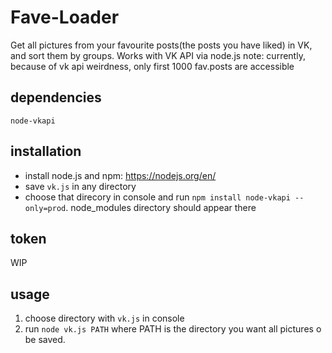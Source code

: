 # Fave-Loader
Get all pictures from your favourite posts(the posts you have liked) in VK, and sort them by groups. Works with VK API via node.js
note: currently, because of vk api weirdness, only first 1000 fav.posts are accessible
## dependencies
```node-vkapi```
## installation
* install node.js and npm: https://nodejs.org/en/
* save ```vk.js``` in any directory
* choose that direcory in console and run ```npm install node-vkapi --only=prod```. node_modules directory should appear there
## token
  WIP
## usage
1. choose directory with ```vk.js``` in console
2. run ```node vk.js PATH``` where PATH is the directory you want all pictures o be saved.


